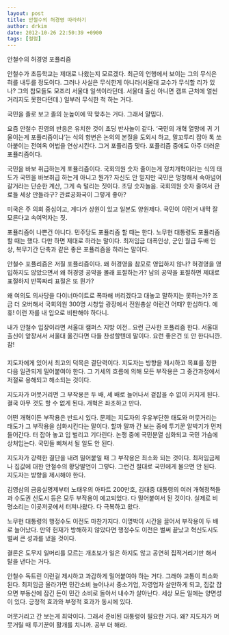 ```yaml
---
layout: post
title: 안철수의 허경영 따라하기
author: drkim
date: 2012-10-26 22:50:39 +0900
tags: [컬럼]
---
```

 안철수의 허경영 포퓰리즘 

 안철수가 초등학교는 제대로 나왔는지 모르겠다. 최근의 언행에서 보이는 그의 무식은 혀를 내두를 정도이다. 그러나 사실은 무식한게 아니라(서울대 교수가 무식할 리가 있나? 그의 참모들도 모조리 서울대 일색이라던데. 서울대 출신 아니면 캠프 근처에 얼씬거리지도 못한다던데.) 일부러 무식한 척 하는 거다. 

 국민을 졸로 보고 졸의 눈높이에 딱 맞추는 거다. 그래서 얄밉다. 

 요즘 안철수 진영의 반응은 유치한 것이 초딩 반사놀이 같다. ‘국민의 개혁 열망에 귀 기울이는게 포퓰리즘이냐’는 식의 항변은 논의의 본질을 도외시 하고, 말꼬투리 잡아 톡 쏘아붙이는 전여옥 어법을 연상시킨다. 그거 포퓰리즘 맞다. 포퓰리즘 중에도 아주 더러운 포퓰리즘이다. 

 국민을 바보 취급하는게 포퓰리즘이다. 국회의원 숫자 줄이는게 정치개혁이라는 식의 태도가 국민을 바보취급 하는게 아니고 뭔가? 자신도 안 믿지만 국민은 멍청해서 속아넘어갈거라는 단순한 계산, 그게 속 털리는 짓이다. 초딩 숫자놀음. 국회의원 숫자 줄여서 관료들 세상 만들라구? 관료공화국이 그렇게 좋아? 

 미국은 주 의회 중심이고, 게다가 상원이 있고 일본도 양원제다. 국민이 이런거 내막 잘 모른다고 속여먹자는 짓. 

 포퓰리즘이 나쁜건 아니다. 민주당도 포퓰리즘 할 때는 한다. 노무현 대통령도 포퓰리즘 할 때는 했다. 다만 하면 제대로 하라는 말이다. 최저임금 대폭인상, 군인 월급 두배 인상, 복무기간 단축과 같은 좋은 포퓰리즘을 하라는 말이다. 

 안철수 포퓰리즘은 저질 포퓰리즘이다. 왜 허경영을 참모로 영입하지 않나? 허경영을 영입하지도 않았으면서 왜 허경영 공약을 몰래 표절하는가? 남의 공약을 표절하면 제대로 표절하지 반쪽짜리 표절은 또 뭔가? 

 왜 여의도 의사당을 다이너마이트로 폭파해 버리겠다고 대놓고 말하지는 못하는가? 조금 더 오버해서 국회의원 300명 시청앞 광장에서 전원총살 이런건 어때? 한심하다. 에휴! 이런 자를 내 입으로 비판해야 하다니. 

 내가 안철수 입장이라면 서울대 캠퍼스 지방 이전.. 요런 근사한 포퓰리즘 한다. 서울대 출신이 앞장서서 서울대 옮긴다면 다들 찬성할텐데 말이다. 요런 좋은건 또 안 한다니깐. 참! 

 ### 

 지도자에게 있어서 최고의 덕목은 결단력이다. 지도자는 방향을 제시하고 목표를 정한 다음 일관되게 밀어붙여야 한다. 그 기세의 흐름에 의해 모든 부작용은 그 중간과정에서 저절로 용해되고 해소되는 것이다. 

 지도자가 머뭇거리면 그 부작용은 두 배, 세 배로 늘어나서 겉잡을 수 없이 커지게 된다. 결국 아무 것도 할 수 없게 된다. 개혁은 좌초하고 만다. 

 어떤 개혁이든 부작용은 반드시 있다. 문제는 지도자의 우유부단한 태도와 머뭇거리는 태도가 그 부작용을 심화시킨다는 말이다. 할까 말까 간 보는 중에 투기꾼 알박기가 먼저 들어간다. 터 잡아 놓고 입 벌리고 기다린다. 논쟁 중에 국민분열 심화되고 국민 가슴에 상처입는다. 국민들 삐쳐서 될 일도 안 된다. 

 지도자가 강력한 결단을 내려 밀어붙일 때 그 부작용은 최소화 되는 것이다. 최저임금제나 집값에 대한 안철수의 황당발언이 그렇다. 그런건 절대로 국민에게 물으면 안 된다. 지도자는 방향을 제시해야 한다. 

 김영삼의 금융실명제부터 노태우의 아파트 200만호, 김대중 대통령의 여러 개혁정책들과 수도권 신도시 등은 모두 부작용이 예고되었다. 다 밀어붙여서 된 것이다. 실제로 비명소리는 이곳저곳에서 터져나왔다. 다 극복하고 왔다. 

 노무현 대통령의 행정수도 이전도 마찬가지다. 이명박이 시간을 끌어서 부작용이 두 배로 늘어났다. 만약 헌재가 방해하지 않았다면 행정수도 이전은 벌써 끝났고 혁신도시도 벌써 큰 성과를 냈을 것이다. 

 결론은 도무지 일머리를 모르는 개초보가 일은 하지도 않고 공연히 집적거리기만 해서 탈을 낸다는 거다. 

 안철수 독트린 이런걸 제시하고 과감하게 밀어붙여야 하는 거다. 그래야 고통이 최소화 된다. 최저임금 올라가면 민간소비 늘어나서 중소기업, 자영업자 살만하게 되고, 집값 잡으면 부동산에 잠긴 돈이 민간 소비로 돌아서 내수가 살아난다. 세상 모든 일에는 양면성이 있다. 긍정적 효과와 부정적 효과가 동시에 있다. 

 머뭇거리고 간 보는게 최악이다. 그래서 준비된 대통령이 필요한 거다. 왜? 지도자가 머뭇거릴 때 투기꾼이 활개를 치니까. 공부 더 해라.